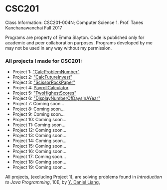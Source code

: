 # CSC201

Class Information:
CSC201-004N; Computer Science 1.
Prof. Tanes Kanchanawanchai
Fall 2017

Programs are property of Emma Slayton. Code is published only for academic and peer collaboration purposes. Programs developed by me may not be used in any way without my permission.

### All projects I made for CSC201:
* Project 1: ["CalcProblemNumber"](https://github.com/emmaslayton/CalcProblemNumber)
* Project 2: ["CalcFutureInvest"](https://github.com/emmaslayton/CalcFutureInvest)
* Project 3: ["ScissorRockPaper"](https://github.com/emmaslayton/ScissorRockPaper)
* Project 4: [PayrollCalculator](https://github.com/emmaslayton/PayrollCalulator)
* Project 5: ["TwoHighestScores"](https://github.com/emmaslayton/TwoHighestScores)
* Project 6: ["DisplayNumberOfDaysInAYear"](https://github.com/emmaslayton/DisplayNumberOfDaysInAYear)
* Project 7: Coming soon...
* Project 8: Coming soon...
* Project 9: Coming soon...
* Project 10: Coming soon...
* Project 11: Coming soon...
* Project 12: Coming soon...
* Project 13: Coming soon...
* Project 14: Coming soon...
* Project 15: Coming soon...
* Project 16: Coming soon...
* Project 17: Coming soon...
* Project 18: Coming soon...
* Project 19: Coming soon...

All projects, (excluding Project 1), are solving problems found in *Introduction to Java Programming*, 10E, by [Y. Daniel Liang.](http://www.cs.armstrong.edu/liang/index.html)



